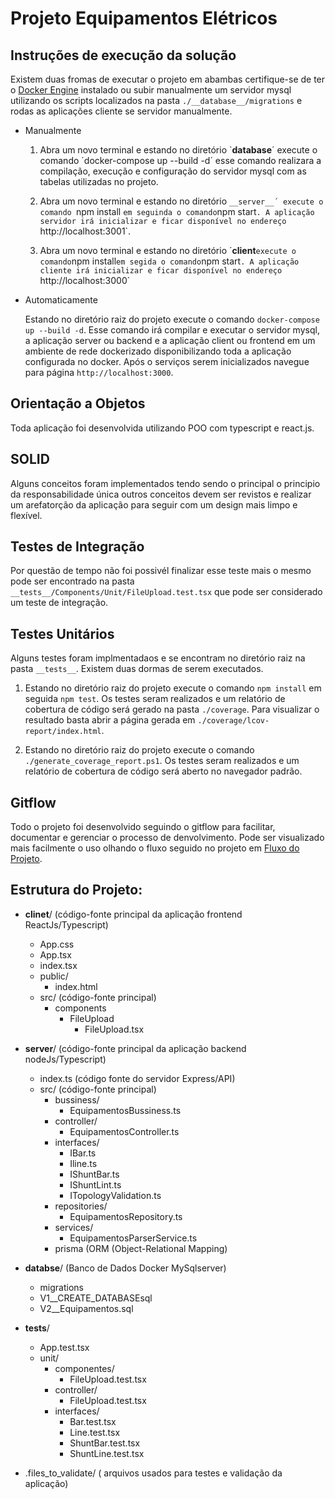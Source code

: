 
# Projeto Equipamentos Elétricos

## Instruções de execução da solução
Existem duas fromas de executar o projeto em abambas certifique-se de ter o [Docker Engine](https://docs.docker.com/desktop/install/windows-install/) instalado ou subir manualmente um servidor mysql utilizando os scripts localizados na pasta `./__database__/migrations` e rodas as aplicações cliente se servidor manualmente. 

* Manualmente
  
  1. Abra um novo terminal e estando no diretório `__database__´ execute o comando ´docker-compose up --build -d´ esse comando realizara a compilação, execução e configuração do servidor mysql com as tabelas utilizadas no projeto.

  2. Abra um novo terminal e estando no diretório `__server__´ execute o comando `npm install ` em seguinda o comando `npm start`. A aplicação servidor irá inicializar e ficar disponível no endereço `http://localhost:3001`. 

  3. Abra um novo terminal e estando no diretório ´__client__` execute o comando `npm install` em segida o comando `npm start`. A aplicação cliente irá inicializar e ficar disponível no endereço `http://localhost:3000`

* Automaticamente

  Estando no diretório raiz do projeto execute o comando `docker-compose up --build -d`. Esse comando irá compilar e executar o servidor mysql, a aplicação server ou backend e a aplicação client ou frontend em um ambiente de rede dockerizado disponibilizando toda a aplicação configurada no docker. Após o serviços serem inicializados navegue para página `http://localhost:3000`.

## Orientação a Objetos

  Toda aplicação foi desenvolvida utilizando POO com typescript e react.js.

## SOLID
 
  Alguns conceitos foram implementados tendo sendo o principal o principio da responsabilidade única outros conceitos devem ser revistos e realizar um arefatorção da aplicação para seguir com um design mais limpo e flexível.

  
## Testes de Integração

 Por questão de tempo não foi possivél finalizar esse teste mais o mesmo pode ser encontrado na pasta `__tests__/Components/Unit/FileUpload.test.tsx` que pode ser considerado um teste de integração.

## Testes Unitários

 Alguns testes foram implmentadaos e se encontram no diretório raiz na pasta `__tests__`. Existem duas dormas de serem executados.
 
   1. Estando no diretório raiz do projeto execute o comando `npm install` em seguida `npm test`. Os testes seram realizados e um relatório de cobertura de código será gerado na pasta `./coverage`. Para visualizar o resultado basta abrir a página gerada em `./coverage/lcov-report/index.html`.

   2. Estando no diretório raiz do projeto execute o comando `./generate_coverage_report.ps1`. Os testes seram realizados e um relatório de cobertura de código será aberto no navegador padrão.

## Gitflow

Todo o projeto foi desenvolvido seguindo o gitflow para facilitar, documentar  e gerenciar o processo de denvolvimento. Pode ser visualizado mais facilmente o uso olhando o fluxo seguido no projeto em [Fluxo do Projeto](https://github.com/users/alexfariakof/projects/14).
  
## Estrutura do Projeto:

* __clinet__/ (código-fonte principal da aplicação frontend ReactJs/Typescript)
  * App.css
  * App.tsx
  * index.tsx
  * public/
    - index.html    
  * src/  (código-fonte principal)
    * components
      * FileUpload
        * FileUpload.tsx
          
* __server__/ (código-fonte principal da aplicação backend nodeJs/Typescript)
  * index.ts (código fonte do servidor Express/API)
  * src/  (código-fonte principal)
    * bussiness/
      * EquipamentosBussiness.ts
    * controller/
      * EquipamentosController.ts
    * interfaces/
      * IBar.ts
      * Iline.ts
      * IShuntBar.ts
      * IShuntLint.ts
      * ITopologyValidation.ts
    * repositories/
      * EquipamentosRepository.ts
    * services/
      * EquipamentosParserService.ts
    * prisma (ORM (Object-Relational Mapping) 
  
* __databse__/ (Banco de Dados Docker MySqlserver)
  *  migrations
    *  V1__CREATE_DATABASEsql
    *  V2__Equipamentos.sql

* __tests__/
  * App.test.tsx
  * unit/
    * componentes/
      * FileUpload.test.tsx
    * controller/
      * FileUpload.test.tsx
    * interfaces/
      * Bar.test.tsx
      * Line.test.tsx
      * ShuntBar.test.tsx
      * ShuntLine.test.tsx
* .files_to_validate/ ( arquivos usados para testes e validação da aplicação)
   

